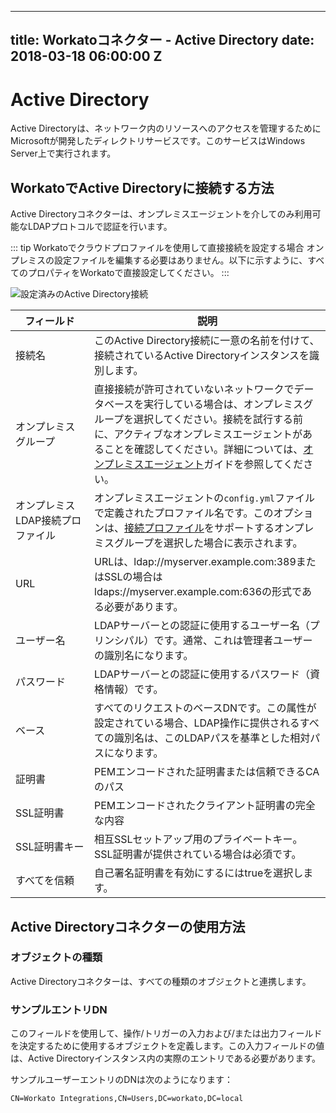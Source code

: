  ---
title: Workatoコネクター - Active Directory
date: 2018-03-18 06:00:00 Z
---

# Active Directory
Active Directoryは、ネットワーク内のリソースへのアクセスを管理するためにMicrosoftが開発したディレクトリサービスです。このサービスはWindows Server上で実行されます。

## WorkatoでActive Directoryに接続する方法
Active Directoryコネクターは、オンプレミスエージェントを介してのみ利用可能なLDAPプロトコルで認証を行います。

::: tip Workatoでクラウドプロファイルを使用して直接接続を設定する場合
オンプレミスの設定ファイルを編集する必要はありません。以下に示すように、すべてのプロパティをWorkatoで直接設定してください。
:::

![設定済みのActive Directory接続](~@img/active_directory/connection.png)

<table class="unchanged rich-diff-level-one">
  <thead>
    <tr>
        <th width='25%'>フィールド</th>
        <th>説明</th>
    </tr>
  </thead>
  <tbody>
    <tr>
      <td>接続名</td>
      <td>このActive Directory接続に一意の名前を付けて、接続されているActive Directoryインスタンスを識別します。</td>
    </tr>
    <tr>
      <td>オンプレミスグループ</td>
      <td>直接接続が許可されていないネットワークでデータベースを実行している場合は、オンプレミスグループを選択してください。接続を試行する前に、アクティブなオンプレミスエージェントがあることを確認してください。詳細については、<a href="/on-prem.html">オンプレミスエージェント</a>ガイドを参照してください。</td>
    </tr>
    <tr>
      <td>オンプレミスLDAP接続プロファイル</td>
      <td>オンプレミスエージェントの<code>config.yml</code>ファイルで定義されたプロファイル名です。このオプションは、<a href="/on-prem/groups/create-group.html#manually-in-each-agent-connection-profiles">接続プロファイル</a>をサポートするオンプレミスグループを選択した場合に表示されます。</td>
    </tr>
    <tr>
      <td>URL</td>
      <td>URLは、ldap://myserver.example.com:389またはSSLの場合はldaps://myserver.example.com:636の形式である必要があります。</td>
    </tr>
    <tr>
      <td>ユーザー名</td>
      <td>LDAPサーバーとの認証に使用するユーザー名（プリンシパル）です。通常、これは管理者ユーザーの識別名になります。</td>
    </tr>
    <tr>
      <td>パスワード</td>
      <td>LDAPサーバーとの認証に使用するパスワード（資格情報）です。</td>
    </tr>
     <tr>
      <td>ベース</td>
      <td>すべてのリクエストのベースDNです。この属性が設定されている場合、LDAP操作に提供されるすべての識別名は、このLDAPパスを基準とした相対パスになります。</td>
    </tr>
    <tr>
      <td>証明書</td>
      <td>PEMエンコードされた証明書または信頼できるCAのパス</td>
    </tr>
    <tr>
      <td>SSL証明書</td>
      <td>PEMエンコードされたクライアント証明書の完全な内容</td>
    </tr>
    <tr>
      <td>SSL証明書キー</td>
      <td>相互SSLセットアップ用のプライベートキー。SSL証明書が提供されている場合は必須です。</td>
    </tr>
     <tr>
      <td>すべてを信頼</td>
      <td>自己署名証明書を有効にするにはtrueを選択します。</td>
    </tr>
  </tbody>
</table>

## Active Directoryコネクターの使用方法

### オブジェクトの種類
Active Directoryコネクターは、すべての種類のオブジェクトと連携します。

### サンプルエントリDN
このフィールドを使用して、操作/トリガーの入力および/または出力フィールドを決定するために使用するオブジェクトを定義します。この入力フィールドの値は、Active Directoryインスタンス内の実際のエントリである必要があります。

サンプルユーザーエントリのDNは次のようになります：

```
CN=Workato Integrations,CN=Users,DC=workato,DC=local
```